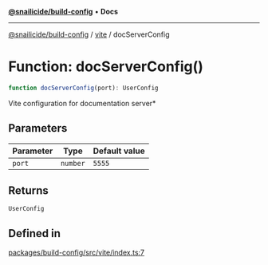 [**@snailicide/build-config**](../../README.md) • **Docs**

---

[@snailicide/build-config](../../README.md) / [vite](../README.md) / docServerConfig

# Function: docServerConfig()

```ts
function docServerConfig(port): UserConfig
```

Vite configuration for documentation server\*

## Parameters

| Parameter | Type     | Default value |
| --------- | -------- | ------------- |
| `port`    | `number` | `5555`        |

## Returns

`UserConfig`

## Defined in

[packages/build-config/src/vite/index.ts:7](https://github.com/gbtunney/snailicide-monorepo/blob/000ebd5e5e0a4dc99abffd69e23184713d3a934a/packages/build-config/src/vite/index.ts#L7)
